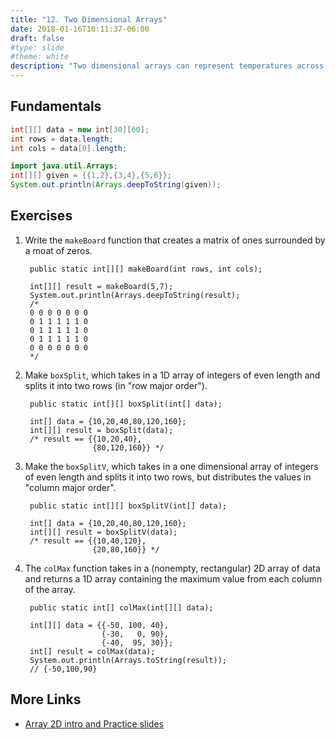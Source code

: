 ```yaml
---
title: "12. Two Dimensional Arrays"
date: 2018-01-16T10:11:37-06:00
draft: false
#type: slide
#theme: white
description: "Two dimensional arrays can represent temperatures across the states, locations of buildings, or hospital X-rays."
---
```


## Fundamentals

```java
int[][] data = new int[30][60];
int rows = data.length;
int cols = data[0].length;

import java.util.Arrays;
int[][] given = {{1,2},{3,4},{5,6}};
System.out.println(Arrays.deepToString(given));
```

## Exercises

1. Write the `makeBoard` function that creates a matrix of ones surrounded by a moat of zeros. 

        public static int[][] makeBoard(int rows, int cols);

        int[][] result = makeBoard(5,7);
        System.out.println(Arrays.deepToString(result); 
        /*
        0 0 0 0 0 0 0
        0 1 1 1 1 1 0
        0 1 1 1 1 1 0
        0 1 1 1 1 1 0
        0 0 0 0 0 0 0
        */

2. Make `boxSplit`, which takes in a 1D array of integers 
of even length and splits it into two rows (in "row major order").
     
        public static int[][] boxSplit(int[] data);
         
        int[] data = {10,20,40,80,120,160};
        int[][] result = boxSplit(data); 
        /* result == {{10,20,40},
                      {80,120,160}} */

3. Make the `boxSplitV`, which takes in a one dimensional array of integers of even length and splits it into two rows, but distributes the values in "column major order".

        public static int[][] boxSplitV(int[] data);

        int[] data = {10,20,40,80,120,160};
        int[][] result = boxSplitV(data); 
        /* result == {{10,40,120},
                      {20,80,160}} */


4. The `colMax` function takes in a (nonempty, rectangular) 2D array of data and returns a 1D array containing the maximum value from each column of the array.

        public static int[] colMax(int[][] data);

        int[][] data = {{-50, 100, 40},
                        {-30,   0, 90},
                        {-40,  95, 30}};
        int[] result = colMax(data);
        System.out.println(Arrays.toString(result));
        // {-50,100,90}

## More Links

* [Array 2D intro and Practice slides](https://docs.google.com/presentation/d/1QEp4FGMU1ShqXnAAwZ2gDNfMQqL6rmHUkAVeGWsszeU/edit?usp=sharing)

